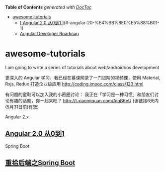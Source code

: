 <!-- START doctoc generated TOC please keep comment here to allow auto update -->
<!-- DON'T EDIT THIS SECTION, INSTEAD RE-RUN doctoc TO UPDATE -->
**Table of Contents**  *generated with [DocToc](https://github.com/thlorenz/doctoc)*

- [awesome-tutorials](#awesome-tutorials)
  - [[ Angular 2.0 从0到1 ][1]](#-angular-20-%E4%BB%8E0%E5%88%B01-1)
  - [ Angular Developer Roadmap ](https://roadmap.sh/angular)

<!-- END doctoc generated TOC please keep comment here to allow auto update -->

# awesome-tutorials
I am going to write a series of tutorials about web/android/ios development


更深入的 Angular 学习，我已经在慕课网录了一门进阶的视频课，使用 Material, Rxjs, Redux 打造企业级应用
http://coding.imooc.com/class/123.html


有问题的童鞋可以加入我的小密圈讨论：
我正在「学习是一种习惯」和朋友们讨论有趣的话题，你一起来吧？
http://t.xiaomiquan.com/AiqB6eU
(该链接6天内(5月31日前)有效)

Angular 2.x 

## [ Angular 2.0 从0到1 ][1]

Spring Boot 

## [ 重拾后端之Spring Boot ][2]

[1]: https://github.com/wpcfan/awesome-tutorials/blob/master/angular2/ng2-tut/README.md

[2]: https://github.com/wpcfan/spring-boot-tut/blob/master/README.md
